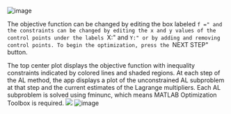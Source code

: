 ![image](https://github.com/user-attachments/assets/b3475d50-f7ea-4f89-b75f-517fffd8eb78)

The objective function can be changed by editing the box labeled ``f =" and the constraints can be changed by editing the x and y values of the control points under the labels ``X:" and ``Y:" or by adding and removing control points. To begin the optimization, press the ``NEXT STEP" button. 

The top center plot displays the objective function with inequality constraints indicated by colored lines and shaded regions. At each step of the AL method, the app displays a plot of the unconstrained AL subproblem at that step and the current estimates of the Lagrange multipliers. Each AL subproblem is solved using fminunc, which means MATLAB Optimization Toolbox is required. 
<img src="[https://your-image-url.type](https://github.com/user-attachments/assets/f5541ed3-719f-4061-9ef7-47ec9f8a3bdc)" max-width="400">
![image](https://github.com/user-attachments/assets/262cf58d-6fda-4818-b610-fe546a969229)
